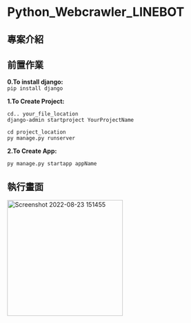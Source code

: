 # Python_Webcrawler_LINEBOT
專案介紹
-


前置作業
-
**0.To install django:** <br>
```pip install django```

**1.To Create Project:**
```
cd.. your_file_location
django-admin startproject YourProjectName

cd project_location
py manage.py runserver
```
**2.To Create App:**
```
py manage.py startapp appName
```

執行畫面
-
<img width="268" alt="Screenshot 2022-08-23 151455" src="https://user-images.githubusercontent.com/96730369/186095167-540a44fa-6cc4-4535-98fd-c1c59428c0b5.png">
